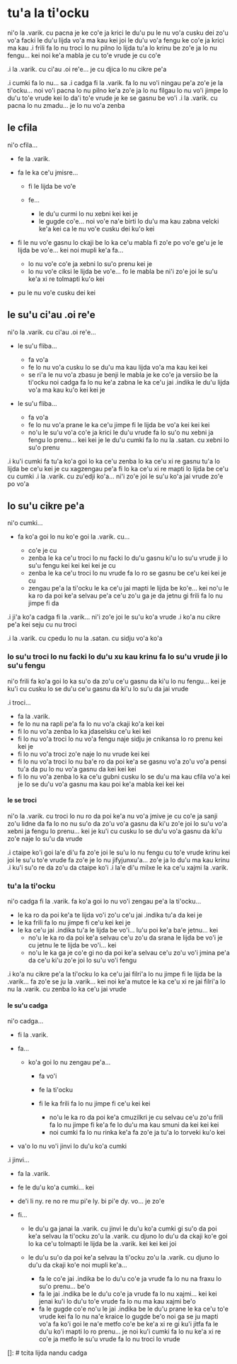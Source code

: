 # tu'a la ti'ocku
ni'o la .varik. cu pacna je ke co'e ja krici le du'u pu le nu vo'a cusku dei zo'u vo'a facki le du'u lijda vo'a ma kau kei joi le du'u vo'a fengu ke co'e ja krici ma kau
.i frili fa lo nu troci lo nu pilno lo lijda tu'a lo krinu be zo'e ja lo nu fengu... kei noi ke'a mabla je cu to'e vrude je cu co'e

.i la .varik. cu ci'au .oi re'e... je cu djica lo nu cikre pe'a

.i cumki fa lo nu... sa .i cadga fi la .varik. fa lo nu vo'i ningau pe'a zo'e je la ti'ocku... noi vo'i pacna lo nu pilno ke'a zo'e ja lo nu filgau lo nu vo'i jimpe lo du'u to'e vrude kei lo da'i to'e vrude je ke se gasnu be vo'i  .i la .varik. cu pacna lo nu zmadu... je lo nu vo'a zenba

## le cfila
ni'o cfila...

* fe la .varik.
* fa le ka ce'u jmisre...

    * fi le lijda be vo'e
    * fe...

      * le du'u curmi lo nu xebni kei kei je
      * le gugde co'e... noi vo'e na'e birti lo du'u ma kau zabna velcki ke'a kei ca le nu vo'e cusku dei ku'o kei

* fi le nu vo'e gasnu lo ckaji be lo ka ce'u mabla fi zo'e po vo'e ge'u je le lijda be vo'e... kei noi mupli ke'a fa...

  * lo nu vo'e co'e ja xebni lo su'o prenu kei je
  * lo nu vo'e ciksi le lijda be vo'e... fo le mabla be ni'i zo'e joi le su'u ke'a xi re tolmapti ku'o kei

* pu le nu vo'e cusku dei kei

## le su'u ci'au .oi re'e
ni'o la .varik. cu ci'au .oi re'e...

* le su'u fliba...

  * fa vo'a
  * fe lo nu vo'a cusku lo se du'u ma kau lijda vo'a ma kau kei kei
  * se ri'a le nu vo'a zbasu je benji le mabla je ke co'e ja versiio be la ti'ocku noi cadga fa lo nu ke'a zabna le ka ce'u jai .indika le du'u lijda vo'a ma kau ku'o kei kei je

* le su'u fliba...

  * fa vo'a
  * fe lo nu vo'a prane le ka ce'u jimpe fi le lijda be vo'a kei kei kei
  * no'u le su'u vo'a co'e ja krici le du'u vrude fa lo su'o nu xebni ja fengu lo prenu... kei kei je le du'u cumki fa lo nu la .satan. cu xebni lo su'o prenu

.i ku'i cumki fa tu'a ko'a goi lo ka ce'u zenba lo ka ce'u xi re gasnu tu'a lo lijda be ce'u kei je cu xagzengau pe'a fi lo ka ce'u xi re mapti lo lijda be ce'u cu cumki  .i la .varik. cu zu'edji ko'a... ni'i zo'e joi le su'u ko'a jai vrude zo'e po vo'a

## lo su'u cikre pe'a
ni'o cumki...

* fa ko'a goi lo nu ko'e goi la .varik. cu...

  * co'e je cu
  * zenba le ka ce'u troci lo nu facki lo du'u gasnu ki'u lo su'u vrude ji lo su'u fengu kei kei kei kei je cu
  * zenba le ka ce'u troci lo nu vrude fa lo ro se gasnu be ce'u kei kei je cu
  * zengau pe'a la ti'ocku le ka ce'u jai mapti le lijda be ko'e... kei no'u le ka ro da poi ke'a selvau pe'a ce'u zo'u ga je da jetnu gi frili fa lo nu jimpe fi da

.i ji'a ko'a cadga fi la .varik... ni'i zo'e joi le su'u ko'a vrude  .i ko'a nu cikre pe'a kei seju cu nu troci

.i la .varik. cu cpedu lo nu la .satan. cu sidju vo'a ko'a

### lo su'u troci lo nu facki lo du'u xu kau krinu fa lo su'u vrude ji lo su'u fengu
ni'o frili fa ko'a goi lo ka su'o da zo'u ce'u gasnu da ki'u lo nu fengu... kei je ku'i cu cusku lo se du'u ce'u gasnu da ki'u lo su'u da jai vrude

.i troci...

* fa la .varik.
* fe lo nu na rapli pe'a fa lo nu vo'a ckaji ko'a kei kei
* fi lo nu vo'a zenba lo ka jdaselsku ce'u kei kei
* fi lo nu vo'a troci lo nu vo'a fengu naje sidju je cnikansa lo ro prenu kei kei je
* fi lo nu vo'a troci zo'e naje lo nu vrude kei kei
* fi lo nu vo'a troci lo nu ba'e ro da poi ke'a se gasnu vo'a zo'u vo'a pensi tu'a da pu lo nu vo'a gasnu da kei kei kei
* fi lo nu vo'a zenba lo ka ce'u gubni cusku lo se du'u ma kau cfila vo'a kei je lo se du'u vo'a gasnu ma kau poi ke'a mabla kei kei kei

#### le se troci
ni'o la .varik. cu troci lo nu ro da poi ke'a nu vo'a jmive je cu co'e ja sanji zo'u lidne da fa lo no nu su'o da zo'u vo'a gasnu da ki'u zo'e joi lo su'u vo'a xebni ja fengu lo prenu... kei je ku'i cu cusku lo se du'u vo'a gasnu da ki'u zo'e naje lo su'u da vrude

.i ctaipe ko'i goi la'e di'u fa zo'e joi le su'u lo nu fengu cu to'e vrude krinu kei joi le su'u to'e vrude fa zo'e je lo nu jifyjunxu'a... zo'e ja lo du'u ma kau krinu  .i ku'i su'o re da zo'u da ctaipe ko'i  .i la'e di'u milxe le ka ce'u xajmi la .varik.

### tu'a la ti'ocku
ni'o cadga fi la .varik. fa ko'a goi lo nu vo'i zengau pe'a la ti'ocku...

* le ka ro da poi ke'a te lijda vo'i zo'u ce'u jai .indika tu'a da kei je
* le ka frili fa lo nu jimpe fi ce'u kei kei je
* le ka ce'u jai .indika tu'a le lijda be vo'i... lu'u poi ke'a ba'e jetnu... kei
  * no'u le ka ro da poi ke'a selvau ce'u zo'u da srana le lijda be vo'i je cu jetnu le te lijda be vo'i... kei
  * no'u le ka ga je co'e gi no da poi ke'a selvau ce'u zo'u vo'i jmina pe'a da ce'u ki'u zo'e joi lo su'u vo'i fengu

.i ko'a nu cikre pe'a la ti'ocku lo ka ce'u jai filri'a lo nu jimpe fi le lijda be la .varik... fa zo'e se ju la .varik... kei noi ke'a mutce le ka ce'u xi re jai filri'a lo nu la .varik. cu zenba lo ka ce'u jai vrude

#### le su'u cadga
ni'o cadga...

* fi la .varik.
* fa...

  * ko'a goi lo nu zengau pe'a...

    * fa vo'i
    * fe la ti'ocku
    * fi le ka frili fa lo nu jimpe fi ce'u kei kei

      * no'u le ka ro da poi ke'a cmuzilkri je cu selvau ce'u zo'u frili fa lo nu jimpe fi ke'a fe lo du'u ma kau smuni da kei kei kei
      * noi cumki fa lo nu rinka ke'a fa zo'e ja tu'a lo torveki ku'o kei

* va'o lo nu vo'i jinvi lo du'u ko'a cumki

.i jinvi...

* fa la .varik.
* fe le du'u ko'a cumki... kei
* de'i li ny. re no re mu pi'e ly. bi pi'e dy. vo... je zo'e
* fi...

  * le du'u ga janai la .varik. cu jinvi le du'u ko'a cumki gi su'o da poi ke'a selvau la ti'ocku zo'u la .varik. cu djuno lo du'u da ckaji ko'e goi lo ka ce'u tolmapti le lijda be la .varik. kei kei kei joi
  * le du'u su'o da poi ke'a selvau la ti'ocku zo'u la .varik. cu djuno lo du'u da ckaji ko'e noi mupli ke'a...

    * fa le co'e jai .indika be lo du'u co'e ja vrude fa lo nu na fraxu lo su'o prenu... be'o
    * fa le jai .indika be le du'u co'e ja vrude fa lo nu xajmi... kei kei jenai ku'i lo du'u to'e vrude fa lo nu ma kau xajmi be'o
    * fa le gugde co'e no'u le jai .indika be le du'u prane le ka ce'u to'e vrude kei fa lo nu na'e kraice lo gugde be'o noi ga se ju mapti vo'a fa ko'i goi le na'e metfo co'e be ke'a xi re gi ku'i jitfa fa le du'u ko'i mapti lo ro prenu... je noi ku'i cumki fa lo nu ke'a xi re co'e ja metfo le su'u vrude fa lo nu troci lo vrude

[]: # tcita lijda nandu cadga
